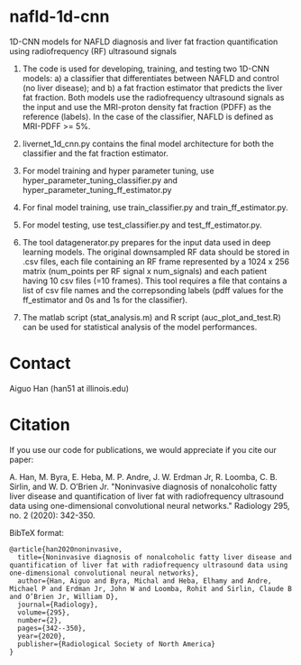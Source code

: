 # nafld-1d-cnn
1D-CNN models for NAFLD diagnosis and liver fat fraction quantification using radiofrequency (RF) ultrasound signals

1. The code is used for developing, training, and testing two 1D-CNN models: 
a) a classifier that differentiates between NAFLD and control (no liver disease); and
b) a fat fraction estimator that predicts the liver fat fraction. 
Both models use the radiofrequency ultrasound signals as the input and use the MRI-proton density fat fraction (PDFF) as the reference (labels). In the case of the classifier, NAFLD is defined as MRI-PDFF >= 5%.

2. livernet_1d_cnn.py contains the final model architecture for both the classifier and the fat fraction estimator. 

3. For model training and hyper parameter tuning, use hyper_parameter_tuning_classifier.py and hyper_parameter_tuning_ff_estimator.py

4. For final model training, use train_classifier.py and train_ff_estimator.py.

5. For model testing, use test_classifier.py and test_ff_estimator.py.

6. The tool datagenerator.py prepares for the input data used in deep learning models. The original downsampled RF data should be stored in .csv files, each file containing an RF frame represented by a 1024 x 256 matrix (num_points per RF signal x num_signals) and each patient having 10 csv files (=10 frames). This tool requires a file that contains a list of csv file names and the correpsonding labels (pdff values for the ff_estimator and 0s and 1s for the classifier).

7. The matlab script (stat_analysis.m) and R script (auc_plot_and_test.R) can be used for statistical analysis of the model performances.

# Contact
Aiguo Han (han51 at illinois.edu)

# Citation
If you use our code for publications, we would appreciate if you cite our paper:

A. Han, M. Byra, E. Heba, M. P. Andre, J. W. Erdman Jr, R. Loomba, C. B. Sirlin, and W. D. O’Brien Jr. "Noninvasive diagnosis of nonalcoholic fatty liver disease and quantification of liver fat with radiofrequency ultrasound data using one-dimensional convolutional neural networks." Radiology 295, no. 2 (2020): 342-350.

BibTeX format: 
```
@article{han2020noninvasive,
  title={Noninvasive diagnosis of nonalcoholic fatty liver disease and quantification of liver fat with radiofrequency ultrasound data using one-dimensional convolutional neural networks},
  author={Han, Aiguo and Byra, Michal and Heba, Elhamy and Andre, Michael P and Erdman Jr, John W and Loomba, Rohit and Sirlin, Claude B and O’Brien Jr, William D},
  journal={Radiology},
  volume={295},
  number={2},
  pages={342--350},
  year={2020},
  publisher={Radiological Society of North America}
}
```

